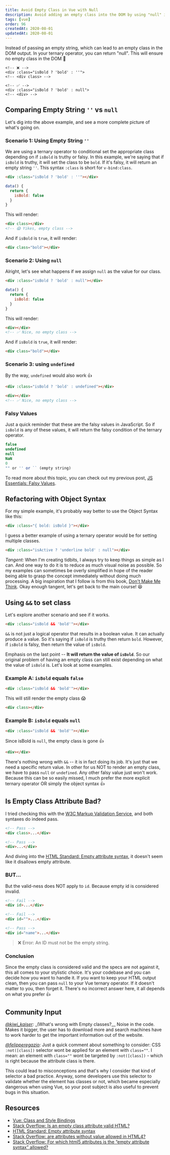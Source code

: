 ```yaml
---
title: Avoid Empty Class in Vue with Null
description: Avoid adding an empty class into the DOM by using "null" in Vue
tags: [vue]
order: 96
createdAt: 2020-08-01
updatedAt: 2020-08-01
---
```


Instead of passing an empty string, which can lead to an empty class in the DOM output. In your ternary operator, you can return "null". This will ensure no empty class in the DOM 🌟

```vue
<!-- ❌ -->
<div :class="isBold ? 'bold' : ''">
<!-- <div class> -->

<!-- ✅ -->
<div :class="isBold ? 'bold' : null">
<!-- <div> -->
```

<markdown-toc></markdown-toc>

## Comparing Empty String `''` vs `null`

Let's dig into the above example, and see a more complete picture of what's going on.

### Scenario 1: Using Empty String `''`

We are using a ternary operator to conditional set the appropriate class depending on if `isBold` is truthy or falsy. In this example, we're saying that if `isBold` is truthy, it will set the class to be `bold`. If it's falsy, it will return an empty string `''`. This syntax `:class` is short for `v-bind:class`.

```html
<div :class="isBold ? 'bold' : ''"></div>
```

```js
data() {
  return {
    isBold: false
  }
}
```

This will render:

```html
<div class></div>
<!-- 😱 Yikes, empty class -->
```

And if `isBold` is `true`, it will render:

```html
<div class="bold"></div>
```

### Scenario 2: Using `null`

Alright, let's see what happens if we assign `null` as the value for our class.

```html
<div :class="isBold ? 'bold' : null"></div>
```

```js
data() {
  return {
    isBold: false
  }
}
```

This will render:

```html
<div></div>
<!-- ✅ Nice, no empty class -->
```

And if `isBold` is `true`, it will render:

```html
<div class="bold"></div>
```

### Scenario 3: using `undefined`

By the way, `undefined` would also work 👍

```html
<div :class="isBold ? 'bold' : undefined"></div>
```

```html
<div></div>
<!-- ✅ Nice, no empty class -->
```

### Falsy Values

Just a quick reminder that these are the falsy values in JavaScript. So if `isBold` is any of these values, it will return the falsy condition of the ternary operator.

```javascript
false
undefined
null
NaN
0
"" or '' or `` (empty string)
```

To read more about this topic, you can check out my previous post, [JS Essentials: Falsy Values](https://www.samanthaming.com/tidbits/25-js-essentials-falsy-values/).

## Refactoring with Object Syntax

For my simple example, it's probably way better to use the Object Syntax like this:

```html
<div :class="{ bold: isBold }"></div>
```

I guess a better example of using a ternary operator would be for setting multiple classes.

```html
<div :class="isActive ? 'underline bold' : null"></div>
```

_Tangent:_ When I'm creating tidbits, I always try to keep things as simple as I can. And one way to do it is to reduce as much visual noise as possible. So my examples can sometimes be overly simplified in hope of the reader being able to grasp the concept immediately without doing much processing. A big inspiration that I follow is from this book, [Don't Make Me Think](https://en.wikipedia.org/wiki/Don%27t_Make_Me_Think). Okay enough tangent, let's get back to the main course! 😆

## Using `&&` to set class

Let's explore another scenario and see if it works.

```html
<div :class="isBold && 'bold'"></div>
```

`&&` is not just a logical operator that results in a boolean value. It can actually produce a value. So it's saying if `isBold` is truthy then return `bold`. However, if `isBold` is falsy, then return the value of `isBold`.

Emphasis on the last point -- **It will return the value of `isBold`**. So our original problem of having an empty class can still exist depending on what the value of `isBold` is. Let's look at some examples.

### Example A: `isBold` equals `false`

```html
<div :class="isBold && 'bold'"></div>
```

This will still render the empty class 😱

```html
<div class></div>
```

### Example B: `isBold` equals `null`

```html
<div :class="isBold && 'bold'"></div>
```

Since isBold is `null`, the empty class is gone 👍

```html
<div></div>
```

There's nothing wrong with `&&` -- it is in fact doing its job. It's just that we need a specific return value. In other for us NOT to render an empty class, we have to pass `null` or `undefined`. Any other falsy value just won't work. Because this can be so easily missed, I much prefer the more explicit ternary operator OR simply the object syntax 👍

## Is Empty Class Attribute Bad?

I tried checking this with the [W3C Markup Validation Service](https://validator.w3.org/), and both syntaxes do indeed pass.

```html
<!-- Pass -->
<div class>...</div>

<!-- Pass -->
<div>...</div>
```

And diving into the [HTML Standard: Empty attribute syntax](https://html.spec.whatwg.org/multipage/syntax.html#attributes-2), it doesn't seem like it disallows empty attribute.

### BUT...

But the valid-ness does NOT apply to `id`. Because empty id is considered invalid.

```html
<!-- Fail -->
<div id>...</div>

<!-- Fail -->
<div id="">...</div>

<!-- Pass -->
<div id="name">...</div>
```

> ❌ Error: An ID must not be the empty string.

### Conclusion

Since the empty class is considered valid and the specs are not against it, this all comes to your stylistic choice. It's your codebase and you can decide how you want to handle it. If you want to keep your HTML output clean, then you can pass `null` to your Vue ternary operator. If it doesn't matter to you, then forget it. There's no incorrect answer here, it all depends on what you prefer 👍

## Community Input

_[@kiwi_kaiser](https://twitter.com/kiwi_kaiser/status/1289797552984883201?s=21):_ \_(What's wrong with Empty classes?\_\_ Noise in the code. Makes it bigger, the user has to download more and search machines have to work harder to get the important information out of the website.

_[@felipperegazio](https://dev.to/felipperegazio/comment/138cc):_ Just a quick comment about something to consider: CSS `:not([class])` selector wont be applied for an element with `class=""`. I mean: an element with `class=""` wont be targeted by `:not([class])` - which is right because the attribute class is there.

This could lead to misconceptions and that's why I consider that kind of selector a bad practice. Anyway, some developers use this selector to validate whether the element has classes or not, which became especially dangerous when using Vue, so your post subject is also useful to prevent bugs in this situation.

## Resources

- [Vue: Class and Style Bindings](https://vuejs.org/v2/guide/class-and-style.html)
- [Stack Overflow: Is an empty class attribute valid HTML?](https://stackoverflow.com/questions/30748847/is-an-empty-class-attribute-valid-html)
- [HTML Standard: Empty attribute syntax](https://html.spec.whatwg.org/dev/syntax.html#attributes-2)
- [Stack Overflow: are attributes without value allowed in HTML4?](https://stackoverflow.com/questions/21796217/are-attributes-without-value-allowed-in-html4)
- [Stack Overflow: For which html5 attributes is the “empty attribute syntax” allowed?](https://stackoverflow.com/questions/32949632/for-which-html5-attributes-is-the-empty-attribute-syntax-allowed#:~:text=The%20empty%20attribute%20syntax%20is,anything%20special%20on%20its%20own.&text=Error%3A%20Bad%20value%20for%20attribute,not%20be%20the%20empty%20string.)
